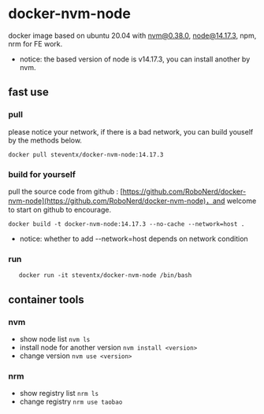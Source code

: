 # docker-nvm-node
docker image based on ubuntu 20.04 with nvm@0.38.0, node@14.17.3, npm, nrm for FE work. 
* notice: the based version of node is v14.17.3, you can install another by nvm.
## fast use
### pull
please notice your network, if there is a bad network, you can build youself by the methods below.
```shell
docker pull steventx/docker-nvm-node:14.17.3
```

### build for yourself
pull the source code from github : [https://github.com/RoboNerd/docker-nvm-node](https://github.com/RoboNerd/docker-nvm-node)，and welcome to start on github to encourage.
```shell
docker build -t docker-nvm-node:14.17.3 --no-cache --network=host .
```
* notice: whether to add --network=host depends on network condition

### run
```shell
   docker run -it steventx/docker-nvm-node /bin/bash
```
## container tools
### nvm
* show node list `nvm ls`
* install node for another version `nvm install <version>`
* change version `nvm use <version>`


### nrm
* show registry list `nrm ls`
* change registry `nrm use taobao`
